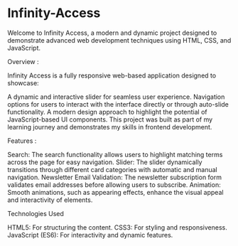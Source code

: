 # Infinity-Access

Welcome to Infinity Access, a modern and dynamic project designed to demonstrate advanced web development techniques using HTML, CSS, and JavaScript.

Overview : 

Infinity Access is a fully responsive web-based application designed to showcase:

A dynamic and interactive slider for seamless user experience.
Navigation options for users to interact with the interface directly or through auto-slide functionality.
A modern design approach to highlight the potential of JavaScript-based UI components.
This project was built as part of my learning journey and demonstrates my skills in frontend development.


Features : 

Search: The search functionality allows users to highlight matching terms across the page for easy navigation.
Slider: The slider dynamically transitions through different card categories with automatic and manual navigation.
Newsletter Email Validation: The newsletter subscription form validates email addresses before allowing users to subscribe.
Animation: Smooth animations, such as appearing effects, enhance the visual appeal and interactivity of elements.

Technologies Used

HTML5: For structuring the content. 
CSS3: For styling and responsiveness.
JavaScript (ES6): For interactivity and dynamic features.

